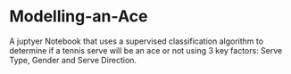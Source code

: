 # Modelling-an-Ace
A juptyer Notebook that uses a supervised classification algorithm to determine if a tennis serve will be an ace or not using 3 key factors: Serve Type, Gender and Serve Direction.  
